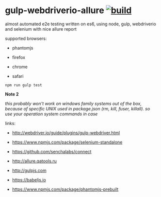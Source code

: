 gulp-webdriverio-allure [![build](https://travis-ci.org/daggerok/gulp-webdriverio-allure.svg?branch=master)](https://travis-ci.org/daggerok/gulp-webdriverio-allure)
=======================

almost automated e2e testing written on es6, using node, gulp, webdriverio and selenium with nice allure report

supported browsers:

- phantomjs

- firefox

- chrome

- safari


```shell
npm run gulp test
```

**Note 2**

*this probably won't work on windows family systems out of the box, because of specific UNIX used in package.json (rm, kill, fuser, killall). so use your operation system commands in case*

links:

- http://webdriver.io/guide/plugins/gulp-webdriver.html

- https://www.npmjs.com/package/selenium-standalone

- https://github.com/senchalabs/connect

- http://allure.qatools.ru

- http://gulpjs.com

- https://babeljs.io

- https://www.npmjs.com/package/phantomjs-prebuilt
